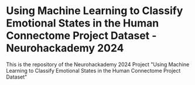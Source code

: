 # Using Machine Learning to Classify Emotional States in the Human Connectome Project Dataset - Neurohackademy 2024

This is the repository of the Neurohackademy 2024 Project "Using Machine Learning to Classify Emotional States in the Human Connectome Project Dataset"
